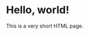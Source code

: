 <!doctype html>

<html lang="en">

<meta charset="utf-8">

<title>Hi</title>

<h1>Hello, world!</h1>

<p>This is a very short HTML page.</p>



